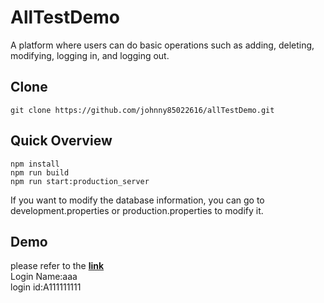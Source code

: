 # AllTestDemo

A platform where users can do basic operations such as adding, deleting, modifying, logging in, and logging out.

## Clone

```
git clone https://github.com/johnny85022616/allTestDemo.git
```

## Quick Overview
```
npm install 
npm run build 
npm run start:production_server
```
If you want to modify the database information, you can go to development.properties or production.properties to modify it.



## Demo
please refer to the [**link**](http://138.91.21.212:3001/)  
Login Name:aaa  
login id:A111111111  
